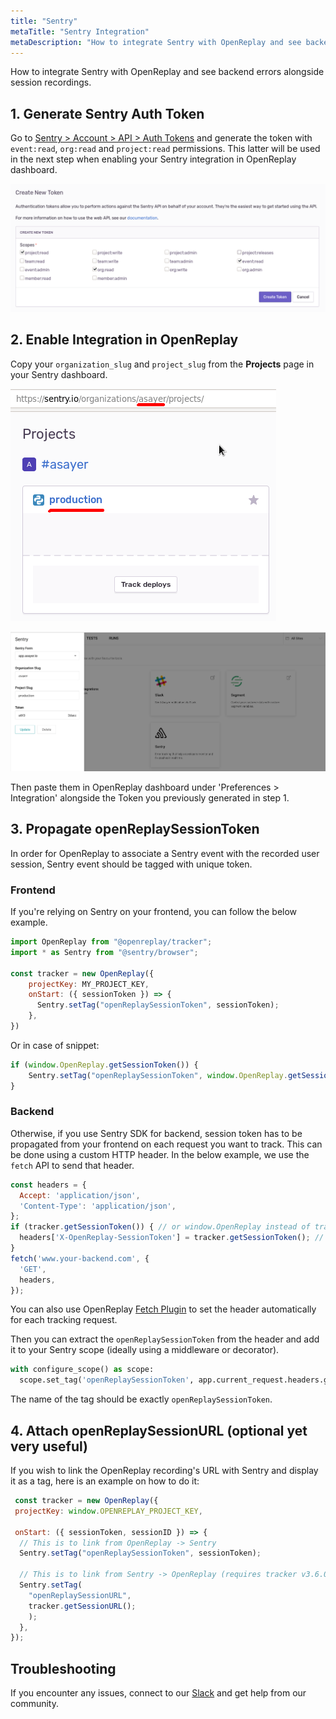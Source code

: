 ```yaml
---
title: "Sentry"
metaTitle: "Sentry Integration"
metaDescription: "How to integrate Sentry with OpenReplay and see backend errors alongside session replays."
---
```


How to integrate Sentry with OpenReplay and see backend errors alongside session recordings.

## 1. Generate Sentry Auth Token

Go to [Sentry > Account > API > Auth Tokens](https://sentry.io/settings/account/api/auth-tokens/) and generate the token with `event:read`, `org:read` and `project:read` permissions. This latter will be used in the next step when enabling your Sentry integration in OpenReplay dashboard.

![Create Token in Sentry](../static/sentry-1.png#center)

## 2. Enable Integration in OpenReplay

Copy your `organization_slug` and `project_slug` from the **Projects** page in your Sentry dashboard.

![Projects Page in Sentry](../static/sentry-2.png#center)

![Sentry Integration Form in OpenReplay](../static/sentry-3.png#center)

Then paste them in OpenReplay dashboard under 'Preferences > Integration' alongside the Token you previously generated in step 1.

## 3. Propagate openReplaySessionToken

In order for OpenReplay to associate a Sentry event with the recorded user session, Sentry event should be tagged with unique token.  

### Frontend
If you're relying on Sentry on your frontend, you can follow the below example.

```javascript
import OpenReplay from "@openreplay/tracker";
import * as Sentry from "@sentry/browser";

const tracker = new OpenReplay({
	projectKey: MY_PROJECT_KEY,
	onStart: ({ sessionToken }) => {
	  Sentry.setTag("openReplaySessionToken", sessionToken);
	},
})
```
Or in case of snippet: 
```javascript
if (window.OpenReplay.getSessionToken()) {
	Sentry.setTag("openReplaySessionToken", window.OpenReplay.getSessionToken());
}
```

### Backend

Otherwise, if you use Sentry SDK for backend, session token has to be propagated from your frontend on each request you want to track. This can be done using a custom HTTP header. In the below example, we use the `fetch` API to send that header.

```javascript
const headers = {
  Accept: 'application/json',
  'Content-Type': 'application/json',
};
if (tracker.getSessionToken()) { // or window.OpenReplay instead of tracker if you're using the snippet
  headers['X-OpenReplay-SessionToken'] = tracker.getSessionToken(); // Inject openReplaySessionToken
}
fetch('www.your-backend.com', {
  'GET',
  headers,
});
```

You can also use OpenReplay [Fetch Plugin](/plugins/fetch) to set the header automatically for each tracking request.

Then you can extract the `openReplaySessionToken` from the header and add it to your Sentry scope (ideally using a middleware or decorator).

```python
with configure_scope() as scope:
  scope.set_tag('openReplaySessionToken', app.current_request.headers.get('X-OpenReplay-SessionToken'))
```

The name of the tag should be exactly `openReplaySessionToken`.

## 4. Attach openReplaySessionURL (optional yet very useful)

If you wish to link the OpenReplay recording's URL with Sentry and display it as a tag, here is an example on how to do it:

```javascript
 const tracker = new OpenReplay({
 projectKey: window.OPENREPLAY_PROJECT_KEY,
 
 onStart: ({ sessionToken, sessionID }) => {
  // This is to link from OpenReplay -> Sentry
  Sentry.setTag("openReplaySessionToken", sessionToken);
 
  // This is to link from Sentry -> OpenReplay (requires tracker v3.6.0+)
  Sentry.setTag(
    "openReplaySessionURL",
    tracker.getSessionURL();
    );
  },
});
```

## Troubleshooting

If you encounter any issues, connect to our [Slack](https://slack.openreplay.com) and get help from our community.
